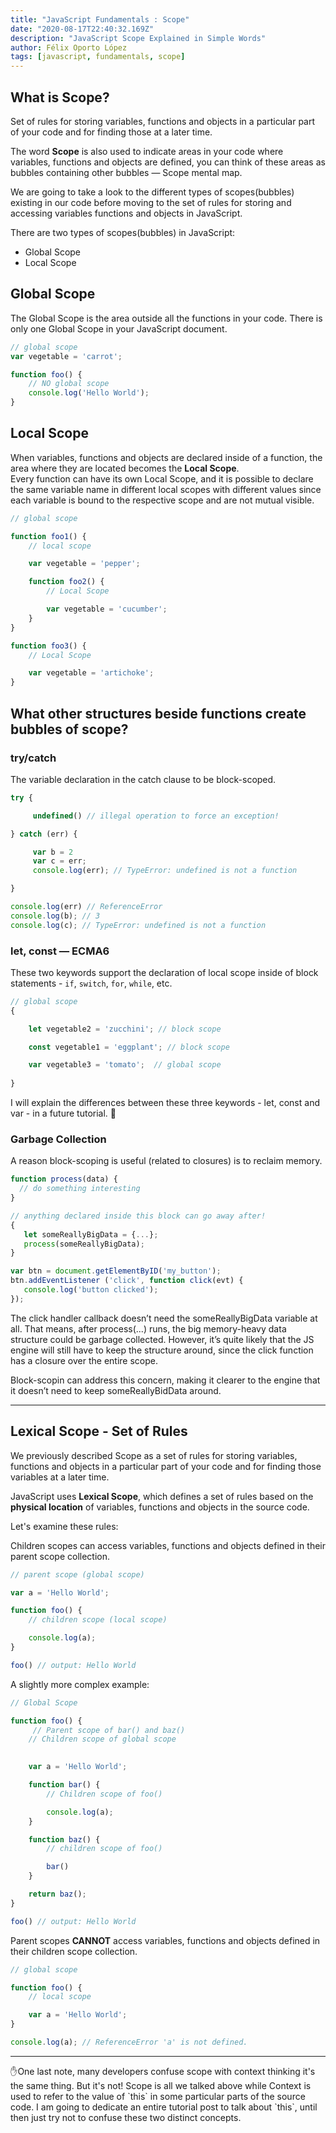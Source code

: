 ```yaml
---
title: "JavaScript Fundamentals : Scope"
date: "2020-08-17T22:40:32.169Z"
description: "JavaScript Scope Explained in Simple Words"
author: Félix Oporto López
tags: [javascript, fundamentals, scope]
---
```


## What is Scope?

<div style={{ padding: '20px', backgroundColor: '#fbe384', marginBottom: '20px', borderRadius: '5px' }}>
  Set of rules for storing variables, functions and objects in a particular part of your code and for finding those at a later time.
</div>

The word **Scope** is also used to indicate areas in your code where variables, functions and objects are defined, you can think of these areas as bubbles containing other bubbles — Scope mental map.

We are going to take a look to the different types of scopes(bubbles) existing in our code before moving to the set of rules for storing and accessing variables functions and objects in JavaScript.

There are two types of scopes(bubbles) in JavaScript:
<ul style={{ paddingLeft: '40px'}}>
    <li>Global Scope</li>
    <li>Local Scope</li>
</ul>


## Global Scope

The Global Scope is the area outside all the functions in your code. There is only one Global Scope in your JavaScript document.

```javascript
// global scope
var vegetable = 'carrot';

function foo() {
    // NO global scope
    console.log('Hello World');
}
```

## Local Scope

When variables, functions and objects are declared inside of a function, the area where they are located becomes the **Local Scope**.   
Every function can have its own Local Scope, and it is possible to declare the same variable name in different local scopes with different
values since each variable is bound to the respective scope and are not mutual visible.

```javascript
// global scope

function foo1() {
    // local scope

    var vegetable = 'pepper';

    function foo2() {
        // Local Scope

        var vegetable = 'cucumber';
    }
}

function foo3() {
    // Local Scope

    var vegetable = 'artichoke';
}
```

## What other structures beside functions create bubbles of scope?

### try/catch

The variable declaration in the catch clause to be block-scoped.

```javascript
try {

     undefined() // illegal operation to force an exception!

} catch (err) {

     var b = 2
     var c = err;
     console.log(err); // TypeError: undefined is not a function

}

console.log(err) // ReferenceError
console.log(b); // 3
console.log(c); // TypeError: undefined is not a function
```

### let, const — ECMA6

These two keywords support the declaration of local scope inside of block statements - `if`, `switch`, `for`, `while`, etc.

```javascript
// global scope
{

    let vegetable2 = 'zucchini'; // block scope

    const vegetable1 = 'eggplant'; // block scope

    var vegetable3 = 'tomato';  // global scope
   
}
```

<div style={{ padding: '20px', backgroundColor: '#aad4db', margin: '30px 0 50px 0', borderRadius: '5px' }}>
    I will explain the differences between these three keywords - let, const and var - in a future tutorial. 🤞
</div>


### Garbage Collection

A reason block-scoping is useful (related to closures) is to reclaim memory.


 ```javascript
 function process(data) {
   // do something interesting
}

// anything declared inside this block can go away after!
{
    let someReallyBigData = {...};
    process(someReallyBigData);
}

var btn = document.getElementByID('my_button');
btn.addEventListener ('click', function click(evt) {
    console.log('button clicked');
});
 ```

 The click handler callback doesn’t need the someReallyBigData variable at all. That means, after process(...) runs, the big memory-heavy data structure could be garbage collected. However, it’s quite likely that the JS engine will still have to keep the structure around, since the click function has a closure over the entire scope.

Block-scopin can address this concern, making it clearer to the engine that it doesn’t need to keep someReallyBidData around.


---


## Lexical Scope - Set of Rules

We previously described Scope as a set of rules for storing variables, functions and objects in a particular part of your code and for finding those variables at a later time.

JavaScript uses **Lexical Scope**, which defines a set of rules based on the **physical location** of 
variables, functions and objects in the source code.

Let's examine these rules:

<div style={{ padding: '20px', backgroundColor: '#fbe384', marginBottom: '20px', borderRadius: '5px' }}>
    Children scopes can access variables, functions and objects defined in their parent scope collection.
</div>

```javascript
// parent scope (global scope)

var a = 'Hello World';

function foo() {
    // children scope (local scope)

    console.log(a);
}

foo() // output: Hello World
```

A slightly more complex example:

```javascript
// Global Scope

function foo() {
     // Parent scope of bar() and baz()
    // Children scope of global scope
   

    var a = 'Hello World';

    function bar() {
        // Children scope of foo()

        console.log(a);
    }

    function baz() {
        // children scope of foo()

        bar()
    }

    return baz();
}

foo() // output: Hello World
```

<div style={{ padding: '20px', backgroundColor: '#fbe384', margin: '50px 0 0 0' , borderRadius: '5px' }}>
    Parent scopes <strong>CANNOT</strong> access variables, functions and objects defined in their children scope collection.
</div>

```javascript
// global scope

function foo() {
    // local scope

    var a = 'Hello World';
}

console.log(a); // ReferenceError 'a' is not defined.
```
---

<div style={{ padding: '20px', backgroundColor: '#aad4db', margin: '30px 0 50px 0', borderRadius: '5px' }}>
    ✋One last note, many developers confuse scope with context thinking it's the same thing. But it's not! Scope is all we talked above while Context is used to refer to the value of `this` in some particular parts of the source code. I am going to dedicate an entire tutorial post to talk about `this`, until then just try not to confuse these two distinct concepts.
</div>

